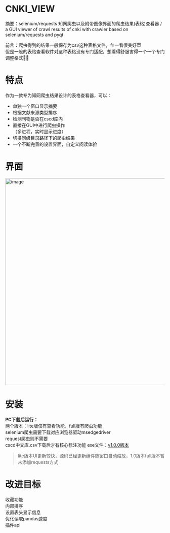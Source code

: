 # CNKI_VIEW
摘要：selenium/requests 知网爬虫以及附带图像界面的爬虫结果(表格)查看器 / a GUI viewer of crawl results of cnki with crawler based on selenium/requests and pyqt  

前言：爬虫得到的结果一般保存为csv这种表格文件，乍一看很美好😇  
但是一般的表格查看软件对这种表格没有专门适配，想看得舒服害得一个一个专门调整格式🤦‍♂️ 

# 特点
作为一款专为知网爬虫结果设计的表格查看器，可以：  
- 单独一个窗口显示摘要  
- 根据文献来源类型排序  
- 检测刊物是否在cscd库内  
- 直接在GUI中进行爬虫操作  
（多进程，实时显示进度）  
- 切换同级目录路径下的爬虫结果  
- 一个不断完善的设置界面，自定义阅读体验  

# 界面
<img width="1154" height="651" alt="image" src="https://github.com/user-attachments/assets/31fa4acb-7571-4300-8c2f-fa31ba4b4789" />

# 安装  
**PC下载后运行：**  
两个版本：lite版仅有查看功能，full版有爬虫功能  
selenium爬虫需要下载对应浏览器驱动msedgedriver  
request爬虫则不需要  
cscd中文库.csv下载后才有核心标注功能 
exe文件：[v1.0.0版本](https://github.com/Zagreus1892/CNKI_VIEW/releases/tag/First)  
> lite版本UI更新较快，源码已经更新组件随窗口自动缩放，1.0版本full版本暂未添加requests方式
> 

# 改进目标  
收藏功能  
内部排序  
设置表头显示信息  
优化读取pandas速度  
插件api

